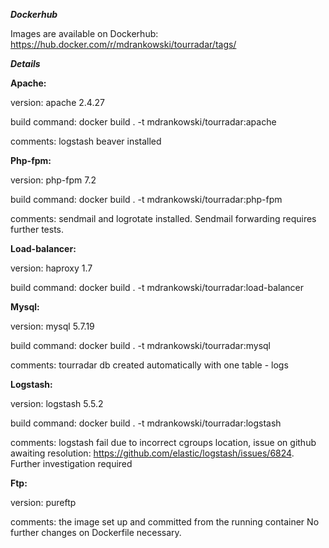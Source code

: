 **_Dockerhub_**

Images are available on Dockerhub:
https://hub.docker.com/r/mdrankowski/tourradar/tags/

**_Details_**

**Apache:**

version: apache 2.4.27

build command: docker build . -t mdrankowski/tourradar:apache

comments: logstash beaver installed

**Php-fpm:**

version: php-fpm 7.2

build command: docker build . -t mdrankowski/tourradar:php-fpm

comments: sendmail and logrotate installed. Sendmail forwarding requires further tests.

**Load-balancer:**

version: haproxy 1.7

build command: docker build . -t mdrankowski/tourradar:load-balancer

**Mysql:**

version: mysql 5.7.19

build command: docker build . -t mdrankowski/tourradar:mysql

comments: tourradar db created automatically with one table - logs

**Logstash:**

version: logstash 5.5.2

build command: docker build . -t mdrankowski/tourradar:logstash

comments: logstash fail due to incorrect cgroups location, issue on github 
awaiting resolution: https://github.com/elastic/logstash/issues/6824.
Further investigation required

**Ftp:**

version: pureftp

comments: the image set up and committed from the running container
No further changes on Dockerfile necessary.